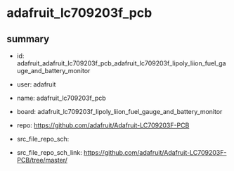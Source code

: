 # adafruit_lc709203f_pcb
 
## summary 
* id: adafruit_adafruit_lc709203f_pcb_adafruit_lc709203f_lipoly_liion_fuel_gauge_and_battery_monitor
* user: adafruit
* name: adafruit_lc709203f_pcb
* board: adafruit_lc709203f_lipoly_liion_fuel_gauge_and_battery_monitor
* repo: https://github.com/adafruit/Adafruit-LC709203F-PCB



* src_file_repo_sch: 
* src_file_repo_sch_link: https://github.com/adafruit/Adafruit-LC709203F-PCB/tree/master/






